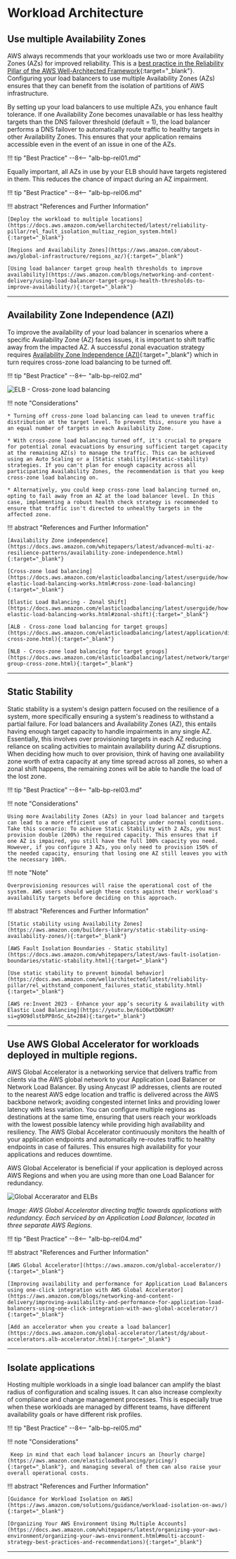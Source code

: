 # Workload Architecture



## Use multiple Availability Zones

AWS always recommends that your workloads use two or more Availability Zones (AZs) for improved reliability. This is a [best practice in the Reliability Pillar of the AWS Well-Architected Framework](https://docs.aws.amazon.com/wellarchitected/latest/reliability-pillar/rel_fault_isolation_multiaz_region_system.html){:target="_blank"}. Configuring your load balancers to use multiple Availability Zones (AZs) ensures that they can benefit from the isolation of partitions of AWS infrastructure.

By setting up your load balancers to use multiple AZs, you enhance fault tolerance. If one Availability Zone becomes unavailable or has less healthy targets than the DNS failover threshold (default = 1), the load balancer performs a DNS failover to automatically route traffic to healthy targets in other Availability Zones. This ensures that your application remains accessible even in the event of an issue in one of the AZs.

!!! tip "Best Practice"
--8<-- "alb-bp-rel01.md"

Equally important, all AZs in use by your ELB should have targets registered in them. This reduces the chance of impact during an AZ impairment.

!!! tip "Best Practice"
--8<-- "alb-bp-rel06.md"

!!! abstract "References and Further Information"

    [Deploy the workload to multiple locations](https://docs.aws.amazon.com/wellarchitected/latest/reliability-pillar/rel_fault_isolation_multiaz_region_system.html){:target="_blank"}

    [Regions and Availability Zones](https://aws.amazon.com/about-aws/global-infrastructure/regions_az/){:target="_blank"}

    [Using load balancer target group health thresholds to improve availability](https://aws.amazon.com/blogs/networking-and-content-delivery/using-load-balancer-target-group-health-thresholds-to-improve-availability/){:target="_blank"}

---
## Availability Zone Independence (AZI)

To improve the availability of your load balancer in scenarios where a specific Availability Zone (AZ) faces issues, it is important to shift traffic away from the impacted AZ. A successful zonal evacuation strategy requires [Availability Zone Independence (AZI)](https://aws.amazon.com/blogs/networking-and-content-delivery/using-load-balancer-target-group-health-thresholds-to-improve-availability/){:target="_blank"} which in turn requires cross-zone load balancing to be turned off.

!!! tip "Best Practice"
--8<-- "alb-bp-rel02.md"

![ELB - Cross-zone load balancing](images/elb-cross-zone.png)

!!! note "Considerations"

    * Turning off cross-zone load balancing can lead to uneven traffic distribution at the target level. To prevent this, ensure you have a an equal number of targets in each Availability Zone.
    
    * With cross-zone load balancing turned off, it's crucial to prepare for potential zonal evacuations by ensuring sufficient target capacity at the remaining AZ(s) to manage the traffic. This can be achieved using an Auto Scaling or a [Static stability](#static-stability) strategies. If you can't plan for enough capacity across all participating Availability Zones, the recommendation is that you keep cross-zone load balancing on.

    * Alternatively, you could keep cross-zone load balancing turned on, opting to fail away from an AZ at the load balancer level. In this case, implementing a robust health check strategy is recommended to ensure that traffic isn't directed to unhealthy targets in the affected zone.

!!! abstract "References and Further Information"

    [Availability Zone independence](https://docs.aws.amazon.com/whitepapers/latest/advanced-multi-az-resilience-patterns/availability-zone-independence.html){:target="_blank"}

    [Cross-zone load balancing](https://docs.aws.amazon.com/elasticloadbalancing/latest/userguide/how-elastic-load-balancing-works.html#cross-zone-load-balancing){:target="_blank"}

    [Elastic Load Balancing - Zonal Shift](https://docs.aws.amazon.com/elasticloadbalancing/latest/userguide/how-elastic-load-balancing-works.html#zonal-shift){:target="_blank"}

    [ALB - Cross-zone load balancing for target groups](https://docs.aws.amazon.com/elasticloadbalancing/latest/application/disable-cross-zone.html){:target="_blank"}

    [NLB - Cross-zone load balancing for target groups](https://docs.aws.amazon.com/elasticloadbalancing/latest/network/target-group-cross-zone.html){:target="_blank"}


---
## Static Stability

Static stability is a system's design pattern focused on the resilience of a system, more specifically ensuring a system's readiness to withstand a partial failure. For load balancers and Availability Zones (AZ), this entails having enough target capacity to handle impairments in any single AZ. Essentially, this involves over provisioning targets in each AZ reducing reliance on scaling activities to maintain availability during AZ disruptions. When deciding how much to over provision, think of having one availability zone worth of extra capacity at any time spread across all zones, so when a zonal shift happens, the remaining zones will be able to handle the load of the lost zone.

!!! tip "Best Practice"
--8<-- "alb-bp-rel03.md"


!!! note "Considerations"

    Using more Availability Zones (AZs) in your load balancer and targets can lead to a more efficient use of capacity under normal conditions. Take this scenario: To achieve Static Stability with 2 AZs, you must provision double (200%) the required capacity. This ensures that if one AZ is impaired, you still have the full 100% capacity you need. However, if you configure 3 AZs, you only need to provision 150% of the needed capacity, ensuring that losing one AZ still leaves you with the necessary 100%.

!!! note "Note"

    Overprovisioning resources will raise the operational cost of the system. AWS users should weigh these costs against their workload's availability targets before deciding on this approach.

!!! abstract "References and Further Information"

    [Static stability using Availability Zones](https://aws.amazon.com/builders-library/static-stability-using-availability-zones/){:target="_blank"}

    [AWS Fault Isolation Boundaries - Static stability](https://docs.aws.amazon.com/whitepapers/latest/aws-fault-isolation-boundaries/static-stability.html){:target="_blank"}

    [Use static stability to prevent bimodal behavior](https://docs.aws.amazon.com/wellarchitected/latest/reliability-pillar/rel_withstand_component_failures_static_stability.html){:target="_blank"}

    [AWS re:Invent 2023 - Enhance your app’s security & availability with Elastic Load Balancing](https://youtu.be/6iO6wtDOKGM?si=g9O9dlstbPP8nSc_&t=284){:target="_blank"}

---

## Use AWS Global Accelerator for workloads deployed in multiple regions.

AWS Global Accelerator is a networking service that delivers traffic from clients via the AWS global network to your Application Load Balancer or Network Load Balancer. By using Anycast IP addresses, clients are routed to the nearest AWS edge location and traffic is delivered across the AWS backbone network; avoiding congested internet links and providing lower latency with less variation. You can configure multiple regions as destinations at the same time, ensuring that users reach your workloads with the lowest possible latency while providing high availability and resiliency.
The AWS Global Accelerator continuously monitors the health of your application endpoints and automatically re-routes traffic to healthy endpoints in case of failures. This ensures high availability for your applications and reduces downtime. 

AWS Global Accelerator is beneficial if your application is deployed across AWS Regions and when you are using more than one Load Balancer for redundancy.


![Global Accerarator and ELBs](images/aws-global-accelerator-elb.png)

*Image: AWS Global Accelerator directing traffic towards applications with redundancy. Each serviced by an Application Load Balancer, located in three separate AWS Regions.*

!!! tip "Best Practice"
--8<-- "alb-bp-rel04.md"

!!! abstract "References and Further Information"

    [AWS Global Accelerator](https://aws.amazon.com/global-accelerator/){:target="_blank"}
    
    [Improving availability and performance for Application Load Balancers using one-click integration with AWS Global Accelerator](https://aws.amazon.com/blogs/networking-and-content-delivery/improving-availability-and-performance-for-application-load-balancers-using-one-click-integration-with-aws-global-accelerator/){:target="_blank"}

    [Add an accelerator when you create a load balancer](https://docs.aws.amazon.com/global-accelerator/latest/dg/about-accelerators.alb-accelerator.html){:target="_blank"}

---

## Isolate applications

Hosting multiple workloads in a single load balancer can amplify the blast radius of configuration and scaling issues. It can also increase complexity of compliance and change management processes. This is especially true when these workloads are managed by different teams, have different availability goals or have different risk profiles.


!!! tip "Best Practice"
--8<-- "alb-bp-rel05.md"

!!! note "Considerations"

     Keep in mind that each load balancer incurs an [hourly charge](https://aws.amazon.com/elasticloadbalancing/pricing/){:target="_blank"}, and managing several of them can also raise your overall operational costs.


!!! abstract "References and Further Information"

    [Guidance for Workload Isolation on AWS](https://aws.amazon.com/solutions/guidance/workload-isolation-on-aws/){:target="_blank"}

    [Organizing Your AWS Environment Using Multiple Accounts](https://docs.aws.amazon.com/whitepapers/latest/organizing-your-aws-environment/organizing-your-aws-environment.html#multi-account-strategy-best-practices-and-recommendations){:target="_blank"}

---
